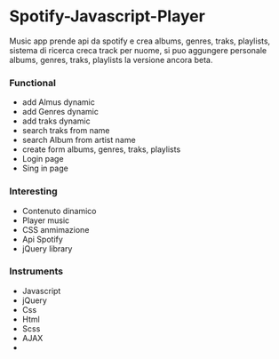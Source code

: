 # Spotify-Javascript-Player
 
Music app prende api da spotify e crea albums, genres, traks, playlists, sistema di ricerca creca track per nuome, si puo aggungere personale albums, genres, traks, playlists la versione ancora beta.

### Functional
- add Almus dynamic
- add Genres dynamic 
- add traks dynamic 
- search traks from name 
- search Album from artist name 
- create form  albums, genres, traks, playlists
- Login page
- Sing in page

### Interesting
- Contenuto dinamico 
- Player music 
- CSS anmimazione
- Api Spotify
- jQuery library

### Instruments
- Javascript
- jQuery
- Css
- Html
- Scss
- AJAX
-
